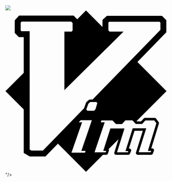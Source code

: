 

<!---
Vazquez1240/Vazquez1240 is a ✨ special ✨ repository because its `README.md` (this file) appears on your GitHub profile.
You can click the Preview link to take a look at your changes.
--->
<div aling="center">
  <img widh="42" src="<?xml version="1.0" ?><svg role="img" viewBox="0 0 24 24" xmlns="http://www.w3.org/2000/svg"><title/><path d="M24 11.986h-.027l-4.318-4.318 4.303-4.414V1.461l-.649-.648h-8.198l-.66.605v1.045L12.015.027V0L12 .014 11.986 0v.027l-1.29 1.291-.538-.539H2.035l-.638.692v1.885l.616.616h.72v5.31L.027 11.987H0L.014 12 0 12.014h.027l2.706 2.706v6.467l.907.523h2.322l1.857-1.904 4.166 4.166V24l.015-.014.014.014v-.028l2.51-2.509h.485c.111 0 .211-.07.25-.179l.146-.426c.028-.084.012-.172-.037-.239l1.462-1.462-.612 1.962c-.043.141.036.289.177.332.025.008.052.012.078.012h1.824c.106-.001.201-.064.243-.163l.165-.394c.025-.065.024-.138-.004-.203-.027-.065-.08-.116-.146-.142-.029-.012-.062-.019-.097-.02h-.075l.84-2.644h1.232l-1.016 3.221c-.043.141.036.289.176.332.025.008.052.012.079.012h2.002c.11 0 .207-.066.248-.17l.164-.428c.051-.138-.021-.29-.158-.341-.029-.011-.06-.017-.091-.017h-.145l1.131-3.673c.027-.082.012-.173-.039-.24l-.375-.504-.003-.005c-.051-.064-.127-.102-.209-.102h-1.436c-.071 0-.141.03-.19.081l-.4.439h-.624l-.042-.046 4.445-4.445H24L23.986 12l.014-.014zM9.838 21.139l1.579-4.509h-.501l.297-.304h1.659l-1.563 4.555h.623l-.079.258H9.838zm3.695-7.516l.15.151-.269.922-.225.226h-.969l-.181-.181.311-.871.288-.247h.895zM5.59 20.829H3.877l-.262-.15V3.091H2.379l-.1-.1V1.815l.143-.154h7.371l.213.214v1.108l-.142.173H8.785v8.688l8.807-8.688h-2.086l-.175-.188V1.805l.121-.111h7.49l.132.133v1.07L12.979 13.25h-.373c-.015-.001-.028 0-.042.001l-.02.003c-.045.01-.086.03-.119.06l-.343.295-.004.003c-.033.031-.059.069-.073.111l-.296.83-6.119 6.276zm14.768-3.952l.474-.519h1.334l.309.415-1.265 4.107h.493l-.08.209H19.84l1.124-3.564h-2.015l-1.077 3.391h.424l-.073.174h-1.605l1.107-3.548h-2.096l-1.062 3.339h.436l-.072.209H13.27l1.514-4.46H14.198l.091-.271h1.65l.519.537h.906l.491-.554h1.061l.489.535h.953z"/></svg>"/>
</div>
